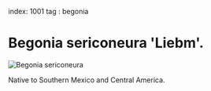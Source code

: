 index: 1001
tag : begonia

# Begonia sericoneura 'Liebm'.

![Begonia sericoneura](images/begonia-sericoneura.jpg)

Native to Southern Mexico and Central America.

